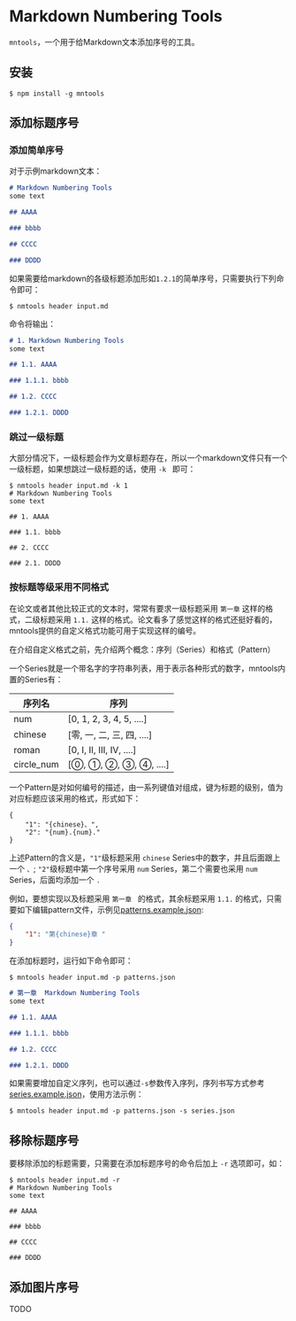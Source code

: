 # Markdown Numbering Tools

`mntools`，一个用于给Markdown文本添加序号的工具。

## 安装

```shell
$ npm install -g mntools
```

## 添加标题序号

### 添加简单序号

对于示例markdown文本：

```markdown
# Markdown Numbering Tools
some text

## AAAA

### bbbb

## CCCC

### DDDD
```

如果需要给markdown的各级标题添加形如`1.2.1`的简单序号，只需要执行下列命令即可：

```shell
$ nmtools header input.md
```

命令将输出：

```markdown
# 1. Markdown Numbering Tools
some text

## 1.1. AAAA

### 1.1.1. bbbb

## 1.2. CCCC

### 1.2.1. DDDD
```

### 跳过一级标题

大部分情况下，一级标题会作为文章标题存在，所以一个markdown文件只有一个一级标题，如果想跳过一级标题的话，使用 `-k ` 即可：

```shell
$ nmtools header input.md -k 1
# Markdown Numbering Tools
some text

## 1. AAAA

### 1.1. bbbb

## 2. CCCC

### 2.1. DDDD
```

### 按标题等级采用不同格式

在论文或者其他比较正式的文本时，常常有要求一级标题采用 `第一章` 这样的格式，二级标题采用 `1.1.` 这样的格式。论文看多了感觉这样的格式还挺好看的，mntools提供的自定义格式功能可用于实现这样的编号。

在介绍自定义格式之前，先介绍两个概念：序列（Series）和格式（Pattern）

一个Series就是一个带名字的字符串列表，用于表示各种形式的数字，mntools内置的Series有：

|序列名|序列|
|-|-|
|num|[0, 1, 2, 3, 4, 5, ....]|
|chinese| [零, 一, 二, 三, 四, ....]|
|roman| [0, I, II, III, IV, ....]|
|circle_num| [⓪, ①, ②, ③, ④, ....]|

一个Pattern是对如何编号的描述，由一系列键值对组成，键为标题的级别，值为对应标题应该采用的格式，形式如下：
```
{
    "1": "{chinese}、",
    "2": "{num}.{num}."
}
```

上述Pattern的含义是，`"1"`级标题采用 `chinese` Series中的数字，并且后面跟上一个 `、`; `"2"`级标题中第一个序号采用 `num` Series，第二个需要也采用 `num` Series，后面均添加一个 `.`

例如，要想实现以及标题采用 `第一章 ` 的格式，其余标题采用 `1.1.` 的格式，只需要如下编辑pattern文件，示例见[patterns.example.json](patterns.example.json):

```json
{
    "1": "第{chinese}章 "
}
```

在添加标题时，运行如下命令即可：

```shell
$ mntools header input.md -p patterns.json
```

```markdown
# 第一章  Markdown Numbering Tools
some text

## 1.1. AAAA

### 1.1.1. bbbb

## 1.2. CCCC

### 1.2.1. DDDD
```

如果需要增加自定义序列，也可以通过`-s`参数传入序列，序列书写方式参考[series.example.json](series.example.json)，使用方法示例：

```shell
$ mntools header input.md -p patterns.json -s series.json
```

## 移除标题序号

要移除添加的标题需要，只需要在添加标题序号的命令后加上 `-r` 选项即可，如：

```shell
$ mntools header input.md -r
# Markdown Numbering Tools
some text

## AAAA

### bbbb

## CCCC

### DDDD
```

## 添加图片序号

TODO